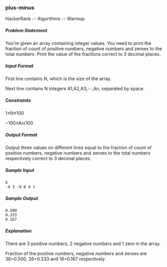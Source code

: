 ### plus-minus
HackerRank -- Algorithms -- Warmup

##### Problem Statement

You're given an array containing integer values. You need to print the fraction of count of positive numbers, negative numbers and zeroes to the total numbers. Print the value of the fractions correct to 3 decimal places.

##### Input Format

First line contains N, which is the size of the array. 

Next line contains N integers A1,A2,A3,⋯,An, separated by space.

##### Constraints 
1≤N≤100 

−100≤Ai≤100

##### Output Format

Output three values on different lines equal to the fraction of count of positive numbers, negative numbers and zeroes to the total numbers respectively correct to 3 decimal places.

##### Sample Input
```
6
-4 3 -9 0 4 1     
```
##### Sample Output
```
0.500
0.333
0.167
```
##### Explanation

There are 3 positive numbers, 2 negative numbers and 1 zero in the array. 

Fraction of the positive numbers, negative numbers and zeroes are 36=0.500, 26=0.333 and 16=0.167 respectively.
